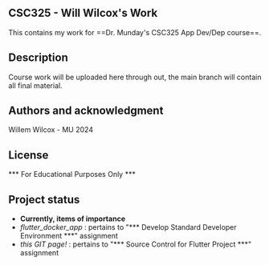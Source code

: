 ## CSC325 - Will Wilcox's Work
This contains my work for ==Dr. Munday's CSC325 App Dev/Dep course==.

## Description
Course work will be uploaded here through out, the main branch will contain all final material.

## Authors and acknowledgment
Willem Wilcox - MU 2024

## License
*** For Educational Purposes Only ***

## Project status
- **Currently, items of importance**
- *flutter_docker_app* : pertains to "*** Develop Standard Developer Environment ***" assignment
- *this GIT page!* : pertains to "*** Source Control for Flutter Project ***" assignment